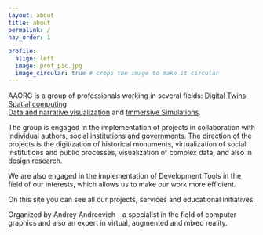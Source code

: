 ```yaml
---
layout: about
title: about
permalink: /
nav_order: 1

profile:
  align: left
  image: prof_pic.jpg
  image_circular: true # crops the image to make it circular
---
```


AAORG is a group of professionals working in several fields:
[Digital Twins](https://en.wikipedia.org/wiki/Digital_twin) 
[Spatial computing](https://en.wikipedia.org/wiki/Spatial_computing/)  
[Data and narrative visualization](https://en.wikipedia.org/wiki/Data_and_information_visualization) and [Immersive Simulations](https://en.wikipedia.org/wiki/Immersive_sim).

The group is engaged in the implementation of projects in collaboration with individual authors, social institutions and governments.
The direction of the projects is the digitization of historical monuments, virtualization of social institutions and public processes, visualization of complex data, and also in design research.

We are also engaged in the implementation of Development Tools in the field of our interests, which allows us to make our work more efficient.

On this site you can see all our projects, services and educational initiatives.

Organized by Andrey Andreevich - a specialist in the field of computer graphics and also an expert in virtual, augmented and mixed reality.


